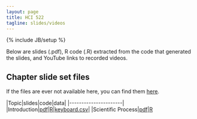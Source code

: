 ```yaml
--- 
layout: page
title: HCI 522
tagline: slides/videos
---
```

{% include JB/setup %}

Below are slides (.pdf), R code (.R) extracted from the code that generated the
slides, and YouTube links to recorded videos.

## Chapter slide set files

If the files are ever not available here, 
you can find them 
[here](https://github.com/jarad/jarad.github.com/tree/master/courses/hci522/slides).

|Topic|slides|code|data|
|----------------------|
|Introduction|[pdf](01-Introduction/01-Introduction.pdf)|[R](01-Introduction/01-Introduction.R)|[keyboard.csv](01-Introduction/keyboard.csv)|
|Scientific Process|[pdf](02-Scientific_Process/02-Scientific_Process.pdf)|[R](02-Scientific_Process/02-Scientific_Process.R)
